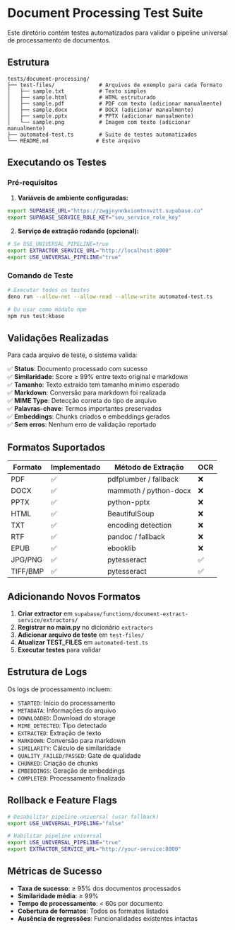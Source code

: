 # Document Processing Test Suite

Este diretório contém testes automatizados para validar o pipeline universal de processamento de documentos.

## Estrutura

```
tests/document-processing/
├── test-files/              # Arquivos de exemplo para cada formato
│   ├── sample.txt           # Texto simples
│   ├── sample.html          # HTML estruturado
│   ├── sample.pdf           # PDF com texto (adicionar manualmente)
│   ├── sample.docx          # DOCX (adicionar manualmente)
│   ├── sample.pptx          # PPTX (adicionar manualmente)
│   └── sample.png           # Imagem com texto (adicionar manualmente)
├── automated-test.ts        # Suite de testes automatizados
└── README.md               # Este arquivo
```

## Executando os Testes

### Pré-requisitos

1. **Variáveis de ambiente configuradas:**
```bash
export SUPABASE_URL="https://zwgjnynnbxiomtnnvztt.supabase.co"
export SUPABASE_SERVICE_ROLE_KEY="seu_service_role_key"
```

2. **Serviço de extração rodando (opcional):**
```bash
# Se USE_UNIVERSAL_PIPELINE=true
export EXTRACTOR_SERVICE_URL="http://localhost:8000"
export USE_UNIVERSAL_PIPELINE="true"
```

### Comando de Teste

```bash
# Executar todos os testes
deno run --allow-net --allow-read --allow-write automated-test.ts

# Ou usar como módulo npm
npm run test:kbase
```

## Validações Realizadas

Para cada arquivo de teste, o sistema valida:

✅ **Status**: Documento processado com sucesso  
✅ **Similaridade**: Score ≥ 99% entre texto original e markdown  
✅ **Tamanho**: Texto extraído tem tamanho mínimo esperado  
✅ **Markdown**: Conversão para markdown foi realizada  
✅ **MIME Type**: Detecção correta do tipo de arquivo  
✅ **Palavras-chave**: Termos importantes preservados  
✅ **Embeddings**: Chunks criados e embeddings gerados  
✅ **Sem erros**: Nenhum erro de validação reportado  

## Formatos Suportados

| Formato | Implementado | Método de Extração | OCR |
|---------|--------------|-------------------|-----|
| PDF | ✅ | pdfplumber / fallback | ❌ |
| DOCX | ✅ | mammoth / python-docx | ❌ |
| PPTX | ✅ | python-pptx | ❌ |
| HTML | ✅ | BeautifulSoup | ❌ |
| TXT | ✅ | encoding detection | ❌ |
| RTF | ✅ | pandoc / fallback | ❌ |
| EPUB | ✅ | ebooklib | ❌ |
| JPG/PNG | ✅ | pytesseract | ✅ |
| TIFF/BMP | ✅ | pytesseract | ✅ |

## Adicionando Novos Formatos

1. **Criar extractor** em `supabase/functions/document-extract-service/extractors/`
2. **Registrar no main.py** no dicionário `extractors`
3. **Adicionar arquivo de teste** em `test-files/`
4. **Atualizar TEST_FILES** em `automated-test.ts`
5. **Executar testes** para validar

## Estrutura de Logs

Os logs de processamento incluem:

- `STARTED`: Início do processamento
- `METADATA`: Informações do arquivo
- `DOWNLOADED`: Download do storage
- `MIME_DETECTED`: Tipo detectado
- `EXTRACTED`: Extração de texto
- `MARKDOWN`: Conversão para markdown
- `SIMILARITY`: Cálculo de similaridade
- `QUALITY_FAILED/PASSED`: Gate de qualidade
- `CHUNKED`: Criação de chunks
- `EMBEDDINGS`: Geração de embeddings
- `COMPLETED`: Processamento finalizado

## Rollback e Feature Flags

```bash
# Desabilitar pipeline universal (usar fallback)
export USE_UNIVERSAL_PIPELINE="false"

# Habilitar pipeline universal
export USE_UNIVERSAL_PIPELINE="true"
export EXTRACTOR_SERVICE_URL="http://your-service:8000"
```

## Métricas de Sucesso

- **Taxa de sucesso**: ≥ 95% dos documentos processados
- **Similaridade média**: ≥ 99%
- **Tempo de processamento**: < 60s por documento
- **Cobertura de formatos**: Todos os formatos listados
- **Ausência de regressões**: Funcionalidades existentes intactas